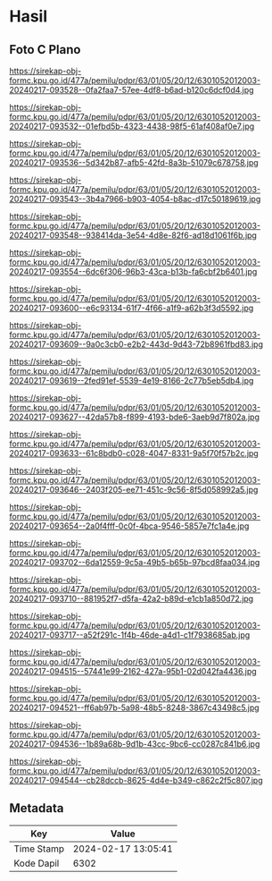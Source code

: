 # Hasil

## Foto C Plano

https://sirekap-obj-formc.kpu.go.id/477a/pemilu/pdpr/63/01/05/20/12/6301052012003-20240217-093528--0fa2faa7-57ee-4df8-b6ad-b120c6dcf0d4.jpg

https://sirekap-obj-formc.kpu.go.id/477a/pemilu/pdpr/63/01/05/20/12/6301052012003-20240217-093532--01efbd5b-4323-4438-98f5-61af408af0e7.jpg

https://sirekap-obj-formc.kpu.go.id/477a/pemilu/pdpr/63/01/05/20/12/6301052012003-20240217-093536--5d342b87-afb5-42fd-8a3b-51079c678758.jpg

https://sirekap-obj-formc.kpu.go.id/477a/pemilu/pdpr/63/01/05/20/12/6301052012003-20240217-093543--3b4a7966-b903-4054-b8ac-d17c50189619.jpg

https://sirekap-obj-formc.kpu.go.id/477a/pemilu/pdpr/63/01/05/20/12/6301052012003-20240217-093548--938414da-3e54-4d8e-82f6-ad18d1061f6b.jpg

https://sirekap-obj-formc.kpu.go.id/477a/pemilu/pdpr/63/01/05/20/12/6301052012003-20240217-093554--6dc6f306-96b3-43ca-b13b-fa6cbf2b6401.jpg

https://sirekap-obj-formc.kpu.go.id/477a/pemilu/pdpr/63/01/05/20/12/6301052012003-20240217-093600--e6c93134-61f7-4f66-a1f9-a62b3f3d5592.jpg

https://sirekap-obj-formc.kpu.go.id/477a/pemilu/pdpr/63/01/05/20/12/6301052012003-20240217-093609--9a0c3cb0-e2b2-443d-9d43-72b8961fbd83.jpg

https://sirekap-obj-formc.kpu.go.id/477a/pemilu/pdpr/63/01/05/20/12/6301052012003-20240217-093619--2fed91ef-5539-4e19-8166-2c77b5eb5db4.jpg

https://sirekap-obj-formc.kpu.go.id/477a/pemilu/pdpr/63/01/05/20/12/6301052012003-20240217-093627--42da57b8-f899-4193-bde6-3aeb9d7f802a.jpg

https://sirekap-obj-formc.kpu.go.id/477a/pemilu/pdpr/63/01/05/20/12/6301052012003-20240217-093633--61c8bdb0-c028-4047-8331-9a5f70f57b2c.jpg

https://sirekap-obj-formc.kpu.go.id/477a/pemilu/pdpr/63/01/05/20/12/6301052012003-20240217-093646--2403f205-ee71-451c-9c56-8f5d058992a5.jpg

https://sirekap-obj-formc.kpu.go.id/477a/pemilu/pdpr/63/01/05/20/12/6301052012003-20240217-093654--2a0f4fff-0c0f-4bca-9546-5857e7fc1a4e.jpg

https://sirekap-obj-formc.kpu.go.id/477a/pemilu/pdpr/63/01/05/20/12/6301052012003-20240217-093702--6da12559-9c5a-49b5-b65b-97bcd8faa034.jpg

https://sirekap-obj-formc.kpu.go.id/477a/pemilu/pdpr/63/01/05/20/12/6301052012003-20240217-093710--881952f7-d5fa-42a2-b89d-e1cb1a850d72.jpg

https://sirekap-obj-formc.kpu.go.id/477a/pemilu/pdpr/63/01/05/20/12/6301052012003-20240217-093717--a52f291c-1f4b-46de-a4d1-c1f7938685ab.jpg

https://sirekap-obj-formc.kpu.go.id/477a/pemilu/pdpr/63/01/05/20/12/6301052012003-20240217-094515--57441e99-2162-427a-95b1-02d042fa4436.jpg

https://sirekap-obj-formc.kpu.go.id/477a/pemilu/pdpr/63/01/05/20/12/6301052012003-20240217-094521--ff6ab97b-5a98-48b5-8248-3867c43498c5.jpg

https://sirekap-obj-formc.kpu.go.id/477a/pemilu/pdpr/63/01/05/20/12/6301052012003-20240217-094536--1b89a68b-9d1b-43cc-9bc6-cc0287c841b6.jpg

https://sirekap-obj-formc.kpu.go.id/477a/pemilu/pdpr/63/01/05/20/12/6301052012003-20240217-094544--cb28dccb-8625-4d4e-b349-c862c2f5c807.jpg


## Metadata

| Key        | Value               |
| ---------- | ------------------- |
| Time Stamp | 2024-02-17 13:05:41 |
| Kode Dapil | 6302                |



